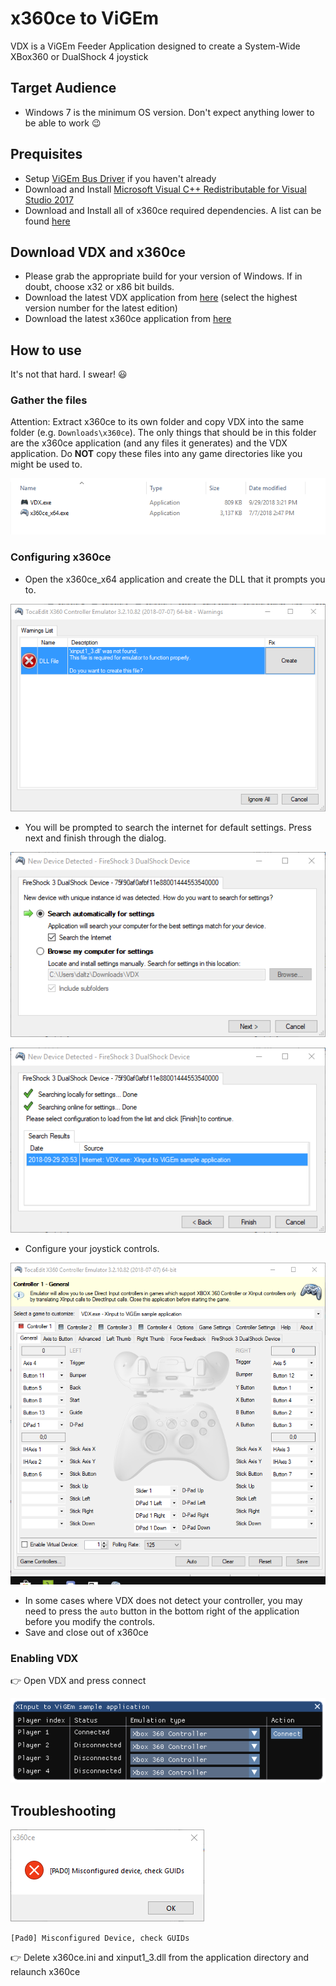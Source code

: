 # x360ce to ViGEm

VDX is a ViGEm Feeder Application designed to create a System-Wide XBox360 or DualShock 4 joystick

## Target Audience

- Windows 7 is the minimum OS version. Don't expect anything lower to be able to work 😉

## Prequisites

- Setup [ViGEm Bus Driver](https://docs.vigem.org/#!vigem-bus-driver-installation.md) if you haven't already
- Download and Install [Microsoft Visual C++ Redistributable for Visual Studio 2017](https://visualstudio.microsoft.com/de/downloads/)
- Download and Install all of x360ce required dependencies. A list can be found [here](https://github.com/x360ce/x360ce#system-requirements)

## Download VDX and x360ce

- Please grab the appropriate build for your version of Windows. If in doubt, choose x32 or x86 bit builds.
- Download the latest VDX application from [here](https://buildbot.vigem.org/builds/VDX/master/) (select the highest version number for the latest edition)
- Download the latest x360ce application from [here](https://github.com/x360ce/x360ce#download)

## How to use

It's not that hard. I swear! 😃

### Gather the files

Attention: Extract x360ce to its own folder and copy VDX into the same folder (e.g. `Downloads\x360ce`). The only things that should be in this folder are the x360ce application (and any files it generates) and the VDX application. Do **NOT** copy these files into any game directories like you might be used to.

![2018-09-29_16-41-39.png](img/2018-09-29_16-41-39.png)

### Configuring x360ce

- Open the x360ce_x64 application and create the DLL that it prompts you to. 

![x360ce_x64_2018-09-29_16-44-21.png](img/x360ce_x64_2018-09-29_16-44-21.png)

- You will be prompted to search the internet for default settings. Press next and finish through the dialog.

![x360ce_x64_2018-09-29_16-49-17.png](img/x360ce_x64_2018-09-29_16-49-17.png)

![x360ce_x64_2018-09-29_16-49-33.png](img/x360ce_x64_2018-09-29_16-49-33.png)

- Configure your joystick controls.

![x360ce_x64_2018-09-29_16-54-11.png](img/x360ce_x64_2018-09-29_16-54-11.png)

- In some cases where VDX does not detect your controller, you may need to press the `auto` button in the bottom right of the application before you modify the controls.
- Save and close out of x360ce

### Enabling VDX

👉 Open VDX and press connect

![VDX_2018-09-29_16-57-57.png](img/VDX_2018-09-29_16-57-57.png)

## Troubleshooting

![Pad0_Error_10_2_2018.png](img/Pad0_Error_10_2_2018.png)

`[Pad0] Misconfigured Device, check GUIDs`

👉 Delete x360ce.ini and xinput1_3.dll from the application directory and relaunch x360ce
